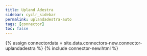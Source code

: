 ```yaml
---
title: Upland Adestra
sidebar: cyclr_sidebar
permalink: uplandadestra-auto
tags: [connector]
toc: false
---
```

{% assign connectordata = site.data.connectors-new.connector-uplandadestra %}
{% include connector-new.html %}	